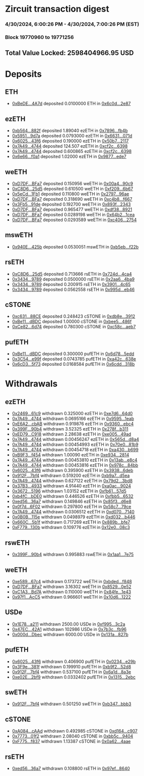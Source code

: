# Zircuit transaction digest
### 4/30/2024, 6:00:26 PM - 4/30/2024, 7:00:26 PM (EST)
### Block 19770960 to 19771256

## Total Value Locked: 2598404966.95 USD

# Deposits
## ETH
- [0xBeDE...4A7d](https://etherscan.io/address/0xBeDE0cD9fa5fDC00A78c148De0E22A3C19c04A7d) deposited 0.0100000 ETH in [0x6c0d...2e87](https://etherscan.io/tx/0xBeDE0cD9fa5fDC00A78c148De0E22A3C19c04A7d)
## ezETH
- [0xb564...882f](https://etherscan.io/address/0xb564B4712e83d238E5a34ade58Ef06FAc059882f) deposited 1.89040 ezETH in [0x7896...fb4b](https://etherscan.io/tx/0xb564B4712e83d238E5a34ade58Ef06FAc059882f)
- [0x5951...9d7a](https://etherscan.io/address/0x59513E7fCB6735d63c9996ac678E041D4CB09d7a) deposited 0.0793000 ezETH in [0x6631...071d](https://etherscan.io/tx/0x59513E7fCB6735d63c9996ac678E041D4CB09d7a)
- [0x6025...43f6](https://etherscan.io/address/0x6025Df6E040912be9244720d99b5B4aDE23043f6) deposited 0.190000 ezETH in [0x50b7...2117](https://etherscan.io/tx/0x6025Df6E040912be9244720d99b5B4aDE23043f6)
- [0x7A49...4744](https://etherscan.io/address/0x7A493Be5c2ce014cD049Bf178a1ac0Db1B434744) deposited 124.507 ezETH in [0xcf2c...6398](https://etherscan.io/tx/0x7A493Be5c2ce014cD049Bf178a1ac0Db1B434744)
- [0x7A49...4744](https://etherscan.io/address/0x7A493Be5c2ce014cD049Bf178a1ac0Db1B434744) deposited 0.600865 ezETH in [0xcf2c...6398](https://etherscan.io/tx/0x7A493Be5c2ce014cD049Bf178a1ac0Db1B434744)
- [0x6e66...f0a1](https://etherscan.io/address/0x6e66dccF07f22C789CFCfE88028886e0668Df0a1) deposited 1.02000 ezETH in [0x9877...ede7](https://etherscan.io/tx/0x6e66dccF07f22C789CFCfE88028886e0668Df0a1)
## weETH
- [0xD7DF...BFa7](https://etherscan.io/address/0xD7DF7E085214743530afF339aFC420c7c720BFa7) deposited 0.150956 weETH in [0x00a4...90c9](https://etherscan.io/tx/0xD7DF7E085214743530afF339aFC420c7c720BFa7)
- [0xC8D6...25d5](https://etherscan.io/address/0xC8D68d8c84714588CfC2799F54B3d5c8d9B125d5) deposited 0.610500 weETH in [0xf209...6b67](https://etherscan.io/tx/0xC8D68d8c84714588CfC2799F54B3d5c8d9B125d5)
- [0x5eCd...1Fb1](https://etherscan.io/address/0x5eCd47F7C8E3100AAE5B8717749389752dfd1Fb1) deposited 0.110800 weETH in [0x2797...96ae](https://etherscan.io/tx/0x5eCd47F7C8E3100AAE5B8717749389752dfd1Fb1)
- [0xD7DF...BFa7](https://etherscan.io/address/0xD7DF7E085214743530afF339aFC420c7c720BFa7) deposited 0.318690 weETH in [0xc4b8...f667](https://etherscan.io/tx/0xD7DF7E085214743530afF339aFC420c7c720BFa7)
- [0x3Fb5...91de](https://etherscan.io/address/0x3Fb55128fcfA37623A0d2d17789aaad28a4891de) deposited 0.192700 weETH in [0x893f...2343](https://etherscan.io/tx/0x3Fb55128fcfA37623A0d2d17789aaad28a4891de)
- [0xD7DF...BFa7](https://etherscan.io/address/0xD7DF7E085214743530afF339aFC420c7c720BFa7) deposited 0.965477 weETH in [0xdf38...8921](https://etherscan.io/tx/0xD7DF7E085214743530afF339aFC420c7c720BFa7)
- [0xD7DF...BFa7](https://etherscan.io/address/0xD7DF7E085214743530afF339aFC420c7c720BFa7) deposited 0.0289198 weETH in [0x64b2...1cea](https://etherscan.io/tx/0xD7DF7E085214743530afF339aFC420c7c720BFa7)
- [0xD7DF...BFa7](https://etherscan.io/address/0xD7DF7E085214743530afF339aFC420c7c720BFa7) deposited 0.0293589 weETH in [0xc406...2754](https://etherscan.io/tx/0xD7DF7E085214743530afF339aFC420c7c720BFa7)
## mswETH
- [0x940E...425b](https://etherscan.io/address/0x940E1bb9c8B84Ea0fe9a2967B90543D5191B425b) deposited 0.0530051 mswETH in [0xb5eb...f22b](https://etherscan.io/tx/0x940E1bb9c8B84Ea0fe9a2967B90543D5191B425b)
## rsETH
- [0xC8D6...25d5](https://etherscan.io/address/0xC8D68d8c84714588CfC2799F54B3d5c8d9B125d5) deposited 0.713666 rsETH in [0x724d...4ca4](https://etherscan.io/tx/0xC8D68d8c84714588CfC2799F54B3d5c8d9B125d5)
- [0x3434...9789](https://etherscan.io/address/0x34349c5569e7B846c3558961552D2202760A9789) deposited 0.0500000 rsETH in [0x2aa6...4ba9](https://etherscan.io/tx/0x34349c5569e7B846c3558961552D2202760A9789)
- [0x3434...9789](https://etherscan.io/address/0x34349c5569e7B846c3558961552D2202760A9789) deposited 0.200915 rsETH in [0x3901...4c65](https://etherscan.io/tx/0x34349c5569e7B846c3558961552D2202760A9789)
- [0x3434...9789](https://etherscan.io/address/0x34349c5569e7B846c3558961552D2202760A9789) deposited 0.0562558 rsETH in [0x995d...eb46](https://etherscan.io/tx/0x34349c5569e7B846c3558961552D2202760A9789)
## cSTONE
- [0xc631...88CE](https://etherscan.io/address/0xc63146cd5330aE8BB87eb912e77e57bf4B9c88CE) deposited 0.248423 cSTONE in [0xdb8e...3912](https://etherscan.io/tx/0xc63146cd5330aE8BB87eb912e77e57bf4B9c88CE)
- [0xBe11...dBDC](https://etherscan.io/address/0xBe11D5327B80A0C4DC78713A54a4363583f3dBDC) deposited 1.00000 cSTONE in [0xbee5...486f](https://etherscan.io/tx/0xBe11D5327B80A0C4DC78713A54a4363583f3dBDC)
- [0xCe82...6d74](https://etherscan.io/address/0xCe8258a56192dF5544bb9ABA04867F9aD42E6d74) deposited 0.780300 cSTONE in [0xc58c...aeb7](https://etherscan.io/tx/0xCe8258a56192dF5544bb9ABA04867F9aD42E6d74)
## pufETH
- [0xBe11...dBDC](https://etherscan.io/address/0xBe11D5327B80A0C4DC78713A54a4363583f3dBDC) deposited 0.300000 pufETH in [0x6d78...5edd](https://etherscan.io/tx/0xBe11D5327B80A0C4DC78713A54a4363583f3dBDC)
- [0x3C54...e99f](https://etherscan.io/address/0x3C54B41BfbCE351e0C9eF1CC45126E1C2372e99f) deposited 0.0743785 pufETH in [0xa42c...638e](https://etherscan.io/tx/0x3C54B41BfbCE351e0C9eF1CC45126E1C2372e99f)
- [0x6cD3...5f73](https://etherscan.io/address/0x6cD3A4AfB8b26295636b7B30458C57E196c05f73) deposited 0.0168584 pufETH in [0x6cdd...318b](https://etherscan.io/tx/0x6cD3A4AfB8b26295636b7B30458C57E196c05f73)
# Withdrawals
## ezETH
- [0x2469...61c9](https://etherscan.io/address/0x2469bb87503a2ad5518b591F7Ce677f332e161c9) withdrawn 0.325000 ezETH in [0xe7d6...64d0](https://etherscan.io/tx/0x2469bb87503a2ad5518b591F7Ce677f332e161c9)
- [0x7A49...4744](https://etherscan.io/address/0x7A493Be5c2ce014cD049Bf178a1ac0Db1B434744) withdrawn 0.0695166 ezETH in [0x9595...1eab](https://etherscan.io/tx/0x7A493Be5c2ce014cD049Bf178a1ac0Db1B434744)
- [0xE6A2...cbAB](https://etherscan.io/address/0xE6A27c78947f14121232df7D26896E35568bcbAB) withdrawn 0.919876 ezETH in [0x9360...ebc4](https://etherscan.io/tx/0xE6A27c78947f14121232df7D26896E35568bcbAB)
- [0x399F...90b4](https://etherscan.io/address/0x399FC5830db7bb58Edc49669635C013e570290b4) withdrawn 3.52325 ezETH in [0x278f...b311](https://etherscan.io/tx/0x399FC5830db7bb58Edc49669635C013e570290b4)
- [0xED79...C918](https://etherscan.io/address/0xED7998eF608D3011461C5457C13200e319aDC918) withdrawn 2.28638 ezETH in [0xe005...49ad](https://etherscan.io/tx/0xED7998eF608D3011461C5457C13200e319aDC918)
- [0x7A49...4744](https://etherscan.io/address/0x7A493Be5c2ce014cD049Bf178a1ac0Db1B434744) withdrawn 0.00456247 ezETH in [0x565d...d8a4](https://etherscan.io/tx/0x7A493Be5c2ce014cD049Bf178a1ac0Db1B434744)
- [0x7A49...4744](https://etherscan.io/address/0x7A493Be5c2ce014cD049Bf178a1ac0Db1B434744) withdrawn 0.00454993 ezETH in [0x70e0...81b9](https://etherscan.io/tx/0x7A493Be5c2ce014cD049Bf178a1ac0Db1B434744)
- [0x7A49...4744](https://etherscan.io/address/0x7A493Be5c2ce014cD049Bf178a1ac0Db1B434744) withdrawn 0.00454718 ezETH in [0xa430...b699](https://etherscan.io/tx/0x7A493Be5c2ce014cD049Bf178a1ac0Db1B434744)
- [0xB9F3...f454](https://etherscan.io/address/0xB9F34B40106A8eC06A3471Ef4737dBDa18d6f454) withdrawn 1.00090 ezETH in [0xe934...2814](https://etherscan.io/tx/0xB9F34B40106A8eC06A3471Ef4737dBDa18d6f454)
- [0x7A49...4744](https://etherscan.io/address/0x7A493Be5c2ce014cD049Bf178a1ac0Db1B434744) withdrawn 0.00453810 ezETH in [0x13ab...e8c4](https://etherscan.io/tx/0x7A493Be5c2ce014cD049Bf178a1ac0Db1B434744)
- [0x7A49...4744](https://etherscan.io/address/0x7A493Be5c2ce014cD049Bf178a1ac0Db1B434744) withdrawn 0.00453816 ezETH in [0x978c...84bb](https://etherscan.io/tx/0x7A493Be5c2ce014cD049Bf178a1ac0Db1B434744)
- [0x6025...43f6](https://etherscan.io/address/0x6025Df6E040912be9244720d99b5B4aDE23043f6) withdrawn 0.395900 ezETH in [0x3938...6deb](https://etherscan.io/tx/0x6025Df6E040912be9244720d99b5B4aDE23043f6)
- [0x912F...7bf4](https://etherscan.io/address/0x912Fb7693dBD4D8b9CdCda1C7875EEe9993b7bf4) withdrawn 0.519200 ezETH in [0xb9a7...d5ea](https://etherscan.io/tx/0x912Fb7693dBD4D8b9CdCda1C7875EEe9993b7bf4)
- [0x7A49...4744](https://etherscan.io/address/0x7A493Be5c2ce014cD049Bf178a1ac0Db1B434744) withdrawn 0.627122 ezETH in [0x79d2...3bd8](https://etherscan.io/tx/0x7A493Be5c2ce014cD049Bf178a1ac0Db1B434744)
- [0x37B3...4933](https://etherscan.io/address/0x37B37c23a9a7E07B56e56Ef901f5f5d0780B4933) withdrawn 4.91440 ezETH in [0xa0ac...9024](https://etherscan.io/tx/0x37B37c23a9a7E07B56e56Ef901f5f5d0780B4933)
- [0x3672...5196](https://etherscan.io/address/0x36721cB34C08054A1CcB7199e21Ef15f74105196) withdrawn 1.03152 ezETH in [0xfb61...57d5](https://etherscan.io/tx/0x36721cB34C08054A1CcB7199e21Ef15f74105196)
- [0xb4fC...bDE0](https://etherscan.io/address/0xb4fC9a7B8be45c14b6A7364667069544eA4cbDE0) withdrawn 0.446526 ezETH in [0xfbb5...6532](https://etherscan.io/tx/0xb4fC9a7B8be45c14b6A7364667069544eA4cbDE0)
- [0xed56...36a7](https://etherscan.io/address/0xed56Aef509B93065D9752Fd7416dbF83865936a7) withdrawn 0.149846 ezETH in [0x85f3...d6e8](https://etherscan.io/tx/0xed56Aef509B93065D9752Fd7416dbF83865936a7)
- [0x0f7d...6F02](https://etherscan.io/address/0x0f7d615df8Bd8AF6547a35596186CD3a95576F02) withdrawn 0.297800 ezETH in [0x58c7...79ce](https://etherscan.io/tx/0x0f7d615df8Bd8AF6547a35596186CD3a95576F02)
- [0x7A49...4744](https://etherscan.io/address/0x7A493Be5c2ce014cD049Bf178a1ac0Db1B434744) withdrawn 0.0306512 ezETH in [0xd070...7140](https://etherscan.io/tx/0x7A493Be5c2ce014cD049Bf178a1ac0Db1B434744)
- [0x0B0B...115e](https://etherscan.io/address/0x0B0B6E490acd5D8B7c272EB154BA8a6F7A05115e) withdrawn 0.0498979 ezETH in [0xd032...b446](https://etherscan.io/tx/0x0B0B6E490acd5D8B7c272EB154BA8a6F7A05115e)
- [0x660C...5b1f](https://etherscan.io/address/0x660Cb2ECB885Db2b0F88CCf3FfC2b8BdAd0F5b1f) withdrawn 0.717269 ezETH in [0x889b...bfe7](https://etherscan.io/tx/0x660Cb2ECB885Db2b0F88CCf3FfC2b8BdAd0F5b1f)
- [0xF779...130b](https://etherscan.io/address/0xF77997d6314791dA9828275c289122e47554130b) withdrawn 0.109776 ezETH in [0x12e0...08c3](https://etherscan.io/tx/0xF77997d6314791dA9828275c289122e47554130b)
## rswETH
- [0x399F...90b4](https://etherscan.io/address/0x399FC5830db7bb58Edc49669635C013e570290b4) withdrawn 0.995883 rswETH in [0x1aa1...7e75](https://etherscan.io/tx/0x399FC5830db7bb58Edc49669635C013e570290b4)
## weETH
- [0xe589...67c4](https://etherscan.io/address/0xe589fc04ccBedb95950f25258D2a81119e6367c4) withdrawn 0.173722 weETH in [0xbded...f848](https://etherscan.io/tx/0xe589fc04ccBedb95950f25258D2a81119e6367c4)
- [0xD7DF...BFa7](https://etherscan.io/address/0xD7DF7E085214743530afF339aFC420c7c720BFa7) withdrawn 3.16302 weETH in [0x8529...0e52](https://etherscan.io/tx/0xD7DF7E085214743530afF339aFC420c7c720BFa7)
- [0xC1A3...Bd7A](https://etherscan.io/address/0xC1A3078e1308ae72c79B472A92b1282Ddef5Bd7A) withdrawn 0.110000 weETH in [0x84fe...1e43](https://etherscan.io/tx/0xC1A3078e1308ae72c79B472A92b1282Ddef5Bd7A)
- [0x97f1...AcC5](https://etherscan.io/address/0x97f156Cd2542629D7ce897D7a8d4966233b1AcC5) withdrawn 0.966601 weETH in [0x10d6...1222](https://etherscan.io/tx/0x97f156Cd2542629D7ce897D7a8d4966233b1AcC5)
## USDe
- [0x1E78...a211](https://etherscan.io/address/0x1E78bB3CCB12Ba2935E1297e10A2318c5D63a211) withdrawn 2500.00 USDe in [0xf995...3c2a](https://etherscan.io/tx/0x1E78bB3CCB12Ba2935E1297e10A2318c5D63a211)
- [0x47EC...42A1](https://etherscan.io/address/0x47EC15BBFB916a0a366DFf177aa0F8c4AEa742A1) withdrawn 102986 USDe in [0x7b3c...fb96](https://etherscan.io/tx/0x47EC15BBFB916a0a366DFf177aa0F8c4AEa742A1)
- [0x000d...Dbec](https://etherscan.io/address/0x000d1E3ab9B240cF2bBDe68974f134490570Dbec) withdrawn 6000.00 USDe in [0x131a...827b](https://etherscan.io/tx/0x000d1E3ab9B240cF2bBDe68974f134490570Dbec)
## pufETH
- [0x6025...43f6](https://etherscan.io/address/0x6025Df6E040912be9244720d99b5B4aDE23043f6) withdrawn 0.406900 pufETH in [0x0234...e29b](https://etherscan.io/tx/0x6025Df6E040912be9244720d99b5B4aDE23043f6)
- [0x3F9e...381f](https://etherscan.io/address/0x3F9e3FBbBE967481222Ddaa98e84470D7099381f) withdrawn 0.199910 pufETH in [0xb9f2...52d8](https://etherscan.io/tx/0x3F9e3FBbBE967481222Ddaa98e84470D7099381f)
- [0x912F...7bf4](https://etherscan.io/address/0x912Fb7693dBD4D8b9CdCda1C7875EEe9993b7bf4) withdrawn 0.537100 pufETH in [0x6a1d...8a3e](https://etherscan.io/tx/0x912Fb7693dBD4D8b9CdCda1C7875EEe9993b7bf4)
- [0xe02E...2bf9](https://etherscan.io/address/0xe02E26626460009714471305A94eB6E82f9A2bf9) withdrawn 0.0332402 pufETH in [0x1315...2ebc](https://etherscan.io/tx/0xe02E26626460009714471305A94eB6E82f9A2bf9)
## swETH
- [0x912F...7bf4](https://etherscan.io/address/0x912Fb7693dBD4D8b9CdCda1C7875EEe9993b7bf4) withdrawn 0.501250 swETH in [0xb347...bbb3](https://etherscan.io/tx/0x912Fb7693dBD4D8b9CdCda1C7875EEe9993b7bf4)
## cSTONE
- [0xA084...cAAd](https://etherscan.io/address/0xA084B9d47174eEAac839752EFF069Ae27F77cAAd) withdrawn 0.492985 cSTONE in [0xd164...c907](https://etherscan.io/tx/0xA084B9d47174eEAac839752EFF069Ae27F77cAAd)
- [0x7773...01f2](https://etherscan.io/address/0x777393AC4c83571bBA82C146B3A818dF6F9601f2) withdrawn 2.08040 cSTONE in [0xbb5c...9404](https://etherscan.io/tx/0x777393AC4c83571bBA82C146B3A818dF6F9601f2)
- [0xF775...f837](https://etherscan.io/address/0xF775a889F0A555B1c52cFDAc3E01fC46789Af837) withdrawn 1.13387 cSTONE in [0x0a62...4aae](https://etherscan.io/tx/0xF775a889F0A555B1c52cFDAc3E01fC46789Af837)
## rsETH
- [0xed56...36a7](https://etherscan.io/address/0xed56Aef509B93065D9752Fd7416dbF83865936a7) withdrawn 0.108800 rsETH in [0x97ef...8640](https://etherscan.io/tx/0xed56Aef509B93065D9752Fd7416dbF83865936a7)
